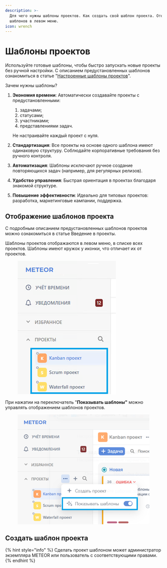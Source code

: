 ```yaml
---
description: >-
  Для чего нужны шаблоны проектов. Как создать свой шаблон проекта. Отображение
  шаблонов в левом меню.
icon: wrench
---
```


# Шаблоны проектов

Используйте готовые шаблоны, чтобы быстро запускать новые проекты без ручной настройки. С описанием предустановленных шаблонов ознакомиться в статье "[Настроенные шаблоны проектов](../../pristupaya-k-rabote/proekty/#nastroennye-shablony-proektov)".

Зачем нужны шаблоны?

1.  **Экономия времени**: Автоматически создавайте проекты с предустановленными:

    1. задачами;
    2. статусами;
    3. участниками;
    4. представлениями задач.

    Не настраивайте каждый проект с нуля.
2. **Стандартизация**: Все проекты на основе одного шаблона имеют одинаковую структуру. Соблюдайте корпоративные требования без ручного контроля.
3. **Автоматизация**: Шаблоны исключают ручное создание повторяющихся задач (например, для регулярных релизов).
4. **Удобство управления**: Быстрая ориентация в проектах благодаря знакомой структуре.
5. **Повышение эффективности**: Идеально для типовых проектов: разработка, маркетинговые кампании, поддержка.

## Отображение шаблонов проекта

С подробным описанием предустановленных шаблонов проектов можно ознакомиться в статье Введение в проекты.

Шаблоны проектов отображаются в левом меню, в списке всех проектов. Шаблоны имеют кружок у иконки, что отличает их от проектов.

<figure><img src="../../.gitbook/assets/image (119).png" alt=""><figcaption></figcaption></figure>

При нажатии на переключатель "**Показывать шаблоны"** можно управлять отображением шаблонов проектов.&#x20;

<figure><img src="../../.gitbook/assets/image (120).png" alt=""><figcaption></figcaption></figure>

## Создать шаблон проекта

{% hint style="info" %}
Сделать проект шаблоном может администратор экземпляра METEOR или пользователь с соответствующими правами.
{% endhint %}

